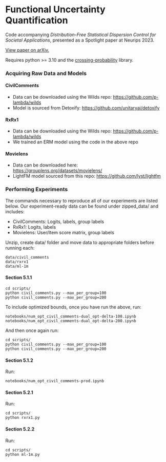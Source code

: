 # Functional Uncertainty Quantification

Code accompanying *Distribution-Free Statistical Dispersion Control for Societal Applications*, presented as a Spotlight paper at Neurips 2023. 

<a href="https://arxiv.org/abs/2309.13786">View paper on arXiv.</a>

Requires python >= 3.10 and the 
<a href="https://github.com/mosco/crossing-probability/blob/master/setup.py">crossing-probability</a>
library.

### Acquiring Raw Data and Models

#### CivilComments

 - Data can be downloaded using the Wilds repo: https://github.com/p-lambda/wilds
 - Model is sourced from Detoxify: https://github.com/unitaryai/detoxify

#### RxRx1

 - Data can be downloaded using the Wilds repo: https://github.com/p-lambda/wilds
 - We trained an ERM model using the code in the above repo

#### Movielens

 - Data can be downloaded here: https://grouplens.org/datasets/movielens/
 - LightFM model sourced from this repo: https://github.com/lyst/lightfm


### Performing Experiments

The commands necessary to reproduce all of our experiments are listed below.  Our experiment-ready data can be found under zipped_data/ and includes:

 - CivilComments: Logits, labels, group labels
 - RxRx1: Logits, labels
 - Movielens: User/Item score matrix, group labels
 
Unzip, create data/ folder and move data to appropriate folders before running each:

    data/civil_comments
    data/rxrx1
    data/ml-1m

#### Section 5.1.1
    
    cd scripts/
    python civil_comments.py --max_per_group=100
    python civil_comments.py --max_per_group=200
    
To include optimized bounds, once you have run the above, run:

    notebooks/num_opt_civil_comments-dual_opt-delta-100.ipynb
    notebooks/num_opt_civil_comments-dual_opt-delta-200.ipynb
    
And then once again run:

    cd scripts/
    python civil_comments.py --max_per_group=100
    python civil_comments.py --max_per_group=200
    
#### Section 5.1.2

Run:

    notebooks/num_opt_civil_comments-prod.ipynb

#### Section 5.2.1

Run:

    cd scripts/
    python rxrx1.py

#### Section 5.2.2

Run:

    cd scripts/
    python ml-1m.py

